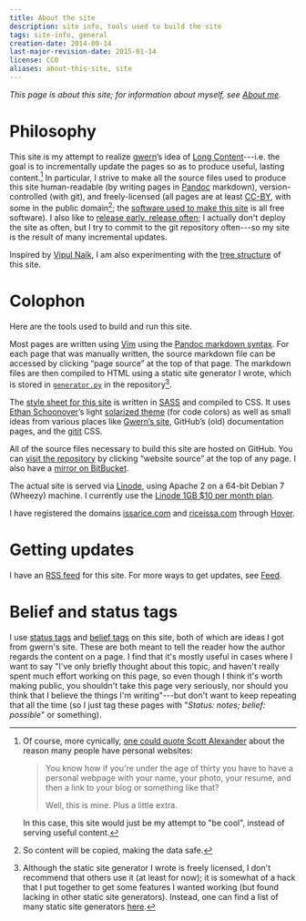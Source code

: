 ```yaml
---
title: About the site
description: site info, tools used to build the site
tags: site-info, general
creation-date: 2014-09-14
last-major-revision-date: 2015-01-14
license: CC0
aliases: about-this-site, site
---
```


*This page is about this site; for information about myself, see [About me]().*

# Philosophy

This site is my attempt to realize [gwern]’s idea of [Long
Content]()---i.e. the goal is to incrementally update the pages so as to
produce useful, lasting content.[^cy] In particular, I strive to make
all the source files used to produce this site human-readable (by
writing pages in [Pandoc] markdown), version-controlled (with git), and
freely-licensed (all pages are at least [CC-BY], with some in the public
domain[^copy]; the [software used to make this site](#colophon) is all
free software).  I also like to [release early, release often][rero]; I
actually don't deploy the site as often, but I try to commit to the git
repository often---so my site is the result of many incremental updates.

[gwern]: http://gwern.net
[cc-by]: https://creativecommons.org/licenses/by/4.0/
[pandoc]: http://johnmacfarlane.net/pandoc/
[rero]: https://en.wikipedia.org/wiki/Release_early,_release_often

[^cy]: Of course, more cynically, [one could quote Scott Alexander](https://web.archive.org/web/20130118212124/http://raikoth.net/) about the reason many people have personal websites:

    > You know how if you're under the age of thirty you have to have a
    > personal webpage with your name, your photo, your resume, and then
    > a link to your blog or something like that?
    >
    > Well, this is mine. Plus a little extra.

    In this case, this site would just be my attempt to "be cool",
    instead of serving useful content.

[^copy]: So content will be copied, making the data safe.

Inspired by [Vipul Naik](http://vipulnaik.com), I am also experimenting with the [tree structure](./using-a-tree-structure-for-websites) of this site.


# Colophon

Here are the tools used to build and run this site.

Most pages are written using [Vim](http://www.vim.org/) using the [Pandoc markdown syntax](http://johnmacfarlane.net/pandoc/README.html#pandocs-markdown).
For each page that was manually written, the source markdown file can be accessed by clicking “page source” at the top of that page.
The markdown files are then compiled to HTML using a static site generator I wrote, which is stored in [`generator.py`](https://github.com/riceissa/issarice.com/blob/master/generator/generator.py) in the repository[^ssglist].

The [style sheet for this site](https://github.com/riceissa/issarice.com/blob/master/css/minimal.scss) is written in [SASS](http://sass-lang.com/) and compiled to CSS.
It uses [Ethan Schoonover](http://ethanschoonover.com/)’s light [solarized theme](http://ethanschoonover.com/solarized) (for code colors) as well as small ideas from various places like [Gwern’s site](http://www.gwern.net/About#tools), GitHub’s (old) documentation pages, and the [gitit] CSS.

[gitit]: http://gitit.johnmacfarlane.net/

All of the source files necessary to build this site are hosted on GitHub.
You can [visit the repository](https://github.com/riceissa/riceissa.com) by clicking “website source” at the top of any page.
I also have a [mirror on BitBucket](https://bitbucket.org/riceissa/issarice.com/).

The actual site is served via [Linode](https://www.linode.com/), using Apache 2 on a 64-bit Debian 7 (Wheezy) machine.
I currently use the [Linode 1GB \$10 per month plan](https://www.linode.com/pricing).

I have registered the domains [issarice.com](http://issarice.com) and [riceissa.com](http://riceissa.com) through [Hover](https://www.hover.com/).

[^ssglist]: Although the static site generator I wrote is freely licensed, I don't recommend that others use it (at least for now); it is somewhat of a hack that I put together to get some features I wanted working (but found lacking in other static site generators).
Instead, one can find a list of many static site generators [here](http://staticsitegenerators.net/).

# Getting updates

I have an [RSS feed](http://issarice.com/feed.xml) for this site.
For more ways to get updates, see [Feed]().

# Belief and status tags

I use [status tags]() and [belief tags]() on this site, both of which
are ideas I got from gwern's site. These are both meant to tell the
reader how the author regards the content on a page. I find that it's
mostly useful in cases where I want to say "I've only briefly thought
about this topic, and haven't really spent much effort working on this
page, so even though I think it's worth making public, you shouldn't
take this page very seriously, nor should you think that I believe the
things I'm writing"---but don't want to keep repeating that all the time
(so I just tag these pages with "*Status: notes; belief: possible*" or
something).
